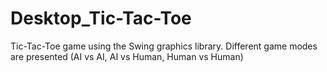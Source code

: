 # Desktop_Tic-Tac-Toe
Tic-Tac-Toe game using the Swing graphics library. Different game modes are presented (AI vs AI, AI vs Human, Human vs Human)
